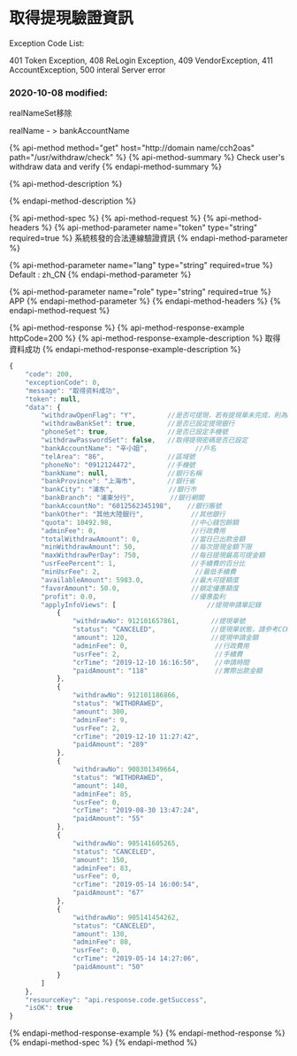 # 取得提現驗證資訊

Exception Code List:

401 Token Exception, 408 ReLogin Exception, 409 VendorException, 411 AccountException, 500 interal Server error

### 2020-10-08 modified:

realNameSet移除

realName - &gt; bankAccountName

{% api-method method="get" host="http://domain name/cch2oas" path="/usr/withdraw/check" %}
{% api-method-summary %}
Check user's withdraw data and verify
{% endapi-method-summary %}

{% api-method-description %}

{% endapi-method-description %}

{% api-method-spec %}
{% api-method-request %}
{% api-method-headers %}
{% api-method-parameter name="token" type="string" required=true %}
系統核發的合法連線驗證資訊
{% endapi-method-parameter %}

{% api-method-parameter name="lang" type="string" required=true %}
Default : zh\_CN
{% endapi-method-parameter %}

{% api-method-parameter name="role" type="string" required=true %}
APP
{% endapi-method-parameter %}
{% endapi-method-headers %}
{% endapi-method-request %}

{% api-method-response %}
{% api-method-response-example httpCode=200 %}
{% api-method-response-example-description %}
取得資料成功
{% endapi-method-response-example-description %}

```javascript
{
    "code": 200,
    "exceptionCode": 0,
    "message": "取得资料成功",
    "token": null,
    "data": {
        "withdrawOpenFlag": "Y",        //是否可提現，若有提現單未完成，則為N不可提現
        "withdrawBankSet": true,        //是否已設定提現銀行
        "phoneSet": true,               //是否已設定手機號
        "withdrawPasswordSet": false,   //取得提現密碼是否已設定
        "bankAccountName": "辛小姐",            //戶名
        "telArea": "86",                //區域號
        "phoneNo": "0912124472",        //手機號
        "bankName": null,               //銀行名稱
        "bankProvince": "上海市",        //銀行省
        "bankCity": "浦东",              //銀行市
        "bankBranch": "浦東分行",         //銀行網關
        "bankAccountNo": "6012562345198",    //銀行賬號
        "bankOther": "其他大陸銀行",            //其他銀行
        "quota": 10492.98,                    //中心錢包餘額
        "adminFee": 0,                        //行政費用
        "totalWithdrawAmount": 0,             //當日已出款金額
        "minWithdrawAmount": 50,              //每次提現金額下限
        "maxWithdrawPerDay": 750,             //每日提現最高可提金額
        "usrFeePercent": 1,                   //手續費的百分比
        "minUsrFee": 2,                        //最低手續費
        "availableAmount": 5983.0,            //最大可提額度
        "favorAmount": 50.0,                  //鎖定優惠額度
        "profit": 0.0,                        //優惠盈利
        "applyInfoViews": [                       //提現申請單記錄
            {
                "withdrawNo": 912101657861,        //提現單號
                "status": "CANCELED",              //提現單狀態，請參考CCHAPI說明
                "amount": 120,                     //提現申請金額
                "adminFee": 0,                      //行政費用
                "usrFee": 2,                        //手續費
                "crTime": "2019-12-10 16:16:50",    //申請時間
                "paidAmount": "118"                 //實際出款金額
            },
            {
                "withdrawNo": 912101186866,
                "status": "WITHDRAWED",
                "amount": 300,
                "adminFee": 9,
                "usrFee": 2,
                "crTime": "2019-12-10 11:27:42",
                "paidAmount": "289"
            },
            {
                "withdrawNo": 908301349664,
                "status": "WITHDRAWED",
                "amount": 140,
                "adminFee": 85,
                "usrFee": 0,
                "crTime": "2019-08-30 13:47:24",
                "paidAmount": "55"
            },
            {
                "withdrawNo": 905141605265,
                "status": "CANCELED",
                "amount": 150,
                "adminFee": 83,
                "usrFee": 0,
                "crTime": "2019-05-14 16:00:54",
                "paidAmount": "67"
            },
            {
                "withdrawNo": 905141454262,
                "status": "CANCELED",
                "amount": 130,
                "adminFee": 80,
                "usrFee": 0,
                "crTime": "2019-05-14 14:27:06",
                "paidAmount": "50"
            }
        ]
    },
    "resourceKey": "api.response.code.getSuccess",
    "isOK": true
}
```
{% endapi-method-response-example %}
{% endapi-method-response %}
{% endapi-method-spec %}
{% endapi-method %}



